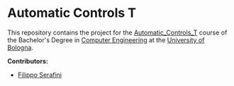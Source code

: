 # Automatic Controls T

This repository contains the project for the [Automatic_Controls_T](http://www.ingegneriarchitettura.unibo.it/it/corsi/insegnamenti/insegnamento/2017/323121) 
course of the Bachelor's Degree in [Computer Engineering](http://corsi.unibo.it/ingegneriainformatical/Pagine/default.aspx) at 
the [University of Bologna](http://www.unibo.it/it).

**Contributors:**

  * [Filippo Serafini](https://github.com/filipposerafini)
